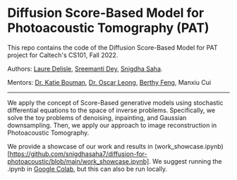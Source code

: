 # Diffusion Score-Based Model for Photoacoustic Tomography (PAT)

This repo contains the code of the Diffusion Score-Based Model for PAT project for Caltech's CS101, Fall 2022.

Authors: [Laure Delisle](https://github.com/laure-delisle), [Sreemanti Dey](https://github.com/sreemanti-dey), [Snigdha Saha](https://github.com/snigdhasaha7). 

Mentors: [Dr. Katie Bouman](http://users.cms.caltech.edu/~klbouman/), [Dr. Oscar Leong](https://www.oscarleong.com/home), [Berthy Feng](https://www.berthyfeng.com/), Manxiu Cui

--------------------

We apply the concept of Score-Based generative models using stochastic differential equations to the space of inverse problems. Specifically, we solve the toy problems of denoising, inpainting, and Gaussian downsampling. Then, we apply our approach to image reconstruction in Photoacoustic Tomography. 

We provide a showcase of our work and results in (work_showcase.ipynb)[https://github.com/snigdhasaha7/diffusion-for-photoacoustic/blob/main/work_showcase.ipynb]. We suggest running the .ipynb in [Google Colab](https://githubtocolab.com/snigdhasaha7/diffusion-for-photoacoustic/blob/main/work_showcase.ipynb), but this can also be run locally.

